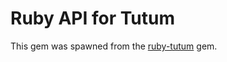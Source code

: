 Ruby API for Tutum
======================

This gem was spawned from the [ruby-tutum](https://github.com/255BITS/ruby-tutum) gem.

